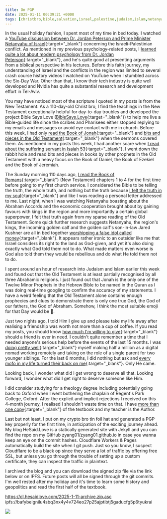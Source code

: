 ```yaml
---
title: On PGP
date: 2025-01-11 00:39:21 +0000
tags: [christbro,bible,salvation,israel,palestine,judaism,islam,netanyahu,trump]     # TAG names should always be lowercase
---
```


In the usual holiday fashion, I spent most of my time in bed today. I watched a [YouTube discussion between Dr. Jordan Peterson and Prime Minister Netanyahu of Israel](https://youtu.be/4OcaMRLTyGI?t=3108&si=W2Qd411XSNCyMpcP){:target="_blank"} concerning the Israeli-Palestinian conflict. As mentioned in my previous psychology-related posts, I [learned quite a lot about modern psychology from Dr. Jordan Peterson](../graduating-therapy/){:target="_blank"}, and he's quite good at presenting arguments from a biblical perspective in his lectures. Before this faith journey, my understanding of Israel and the conflicts in the region was limited to several crash course history videos I watched on YouTube when I stumbled across the Six-Day War. Other than that, I know their tech industry is quite well developed and Nvidia has quite a substantial research and development effort in Tel-Aviv.

You may have noticed most of the scripture I quoted in my posts is from the New Testament. As a 110-day-old Christ bro, I find the teachings in the New Testament exceptionally helpful for day-to-day troubles and developed the project Bible Says Love ([BibleSays.Love](https://biblesays.love/){:target="_blank"}) to help me live a Bible-guided life since the scribes and Pharisees either stopped replying to my emails and messages or avoid eye contact with me in church. Before this week, I had only [read the Book of Jonah](../reasoning-behind-preaching-mainland-china-jonah-style/){:target="_blank"} and [bits and pieces in the Old Testament](../on-genesis-3-fall-man/){:target="_blank"} when the sermons covered them. As mentioned in my posts this week, I had another scare when [I read about the suffering servant in Isaiah 53](../on-suffering-servant/){:target="_blank"}. I went down the rabbit hole and read bits and pieces in books by other prophets in the Old Testament with a heavy focus on the Book of Daniel, the Book of Ezekiel and the Book of Jeremiah.

The Sunday morning 110 days ago, [I read the Book of Romans](../../about/){:target="_blank"} (New Testament) chapters 1 to 4 for the first time before going to my first church service. I considered the Bible to be telling the truth, the whole truth, and nothing but the truth because [I felt the truth in my soul](../on-my-conversion-homosexuality/){:target="_blank"} and like I was reading a personal letter addressed to me. Last night, when I was watching Netanyahu boasting about the Abraham Accords and the economic cooperation brought about by gaining favours with kings in the region and more importantly a certain global superpower, I felt that truth again from my sparse reading of the Old Testament. Some quick further research suggests Netanyahu, the region's kings, the incoming golden calf and the golden calf's son-in-law Jared Kushner are all in bed together [worshipping a false idol called money](../on-two-masters-god-money/){:target="_blank"}. It appears rather ironic to an outsider like me that Israel considers its right to the land as God-given, and yet it's also doing exactly what God told them not to do. What made matters even worse is God also told them they would be rebellious and do what He told them not to do.

I spent around an hour of research into Judaism and Islam earlier this week and found out that the Old Testament is at least partially recognised by all three Abrahamic religions. I just found out that Jonah is the only one of the Twelve Minor Prophets in the Hebrew Bible to be named in the Quran as I was doing real-time googling to confirm the accuracy of my statements. I have a weird feeling that the Old Testament alone contains enough prophecies and clues to demonstrate there is only one true God, the God of our fathers, the God of Abraham. Somehow, I think the most suitable emoji for that Day would be 🤡.

Just two nights ago, I told Him I give up and please take my life away after realising a friendship was worth not more than a cup of coffee. If you read my posts, you should know [how much I'm willing to give](../on-sacrifice/){:target="_blank"} should a friend is ever in need. I couldn't quite remember a time that I needed anyone's serious help before the events of the last 15 months. I was [doing pretty well](../on-overemployment/){:target="_blank"} myself making half a million as a digital nomad working remotely and taking on the role of a single parent for two younger siblings. For the last 6 months, I did nothing but ask and [every mofo in my life turned their back on me](../on-anger-faith/){:target="_blank"}. Only He came.

Looking back, I wonder what did I get wrong to deserve all that. Looking forward, I wonder what did I get right to deserve someone like Him.

I did consider studying for a theology degree including potentially going back to Oxford when I went bothering the chaplain of Regent's Park College, Oxford. After the explicit and implicit rejections I received on this 4-month journey, I realised I shouldn't waste time on that. I have [more than one copy](../on-bible-bashing-continued/){:target="_blank"} of the textbook and my teacher is the Author.

Last but not least, I put on my crypto bro tin foil hat and generated a PGP key properly for the first time, in anticipation of the exciting journey ahead. My blog HeSaid.Love is a statically generated site with Jekyll and you can find the repo on my GitHub zyang01/zyang01.github.io in case you wanna keep an eye on the commit hashes. Cloudflare Workers & Pages automatically build the site when I git push. Just so you know, I suspect Cloudflare to be a black op since they serve a lot of traffic by offering free SSL, but unless you go through the trouble of setting up a custom certificate, they can inspect the traffic in plaintext.

I archived the blog and you can download the signed zip file via the link below or on IPFS. Future posts will all be signed through the git commits. I'm well rested after my holiday and it's time to learn some history and geopolitics and read the first half of the textbook.

<https://dl.hesaidlove.com/2025-1-11-archive.zip.asc>
ipfs://bafybeignilu4sbq3nx4y4v724eo27p25ajptibtj5gaducfg5p6tyukrai

![](/wRaJUXUynPqe1ci5.jpeg)
